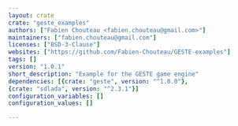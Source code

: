 ```yaml
---
layout: crate
crate: "geste_examples"
authors: ["Fabien Chouteau <fabien.chouteau@gmail.com>"]
maintainers: ["fabien.chouteau@gmail.com"]
licenses: ["BSD-3-Clause"]
websites: ["https://github.com/Fabien-Chouteau/GESTE-examples"]
tags: []
version: "1.0.1"
short_description: "Example for the GESTE game engine"
dependencies: [{crate: "geste", version: "^1.0.0"},
{crate: "sdlada", version: "^2.3.1"}]
configuration_variables: []
configuration_values: []

---
```



